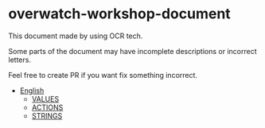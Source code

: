 # overwatch-workshop-document

This document made by using OCR tech.


Some parts of the document may have incomplete descriptions or incorrect letters.


Feel free to create PR if you want fix something incorrect.


- [English](english/)
    - [VALUES](english/VALUES.md)
    - [ACTIONS](english/ACTIONS.md)
    - [STRINGS](english/STRINGS.md)

